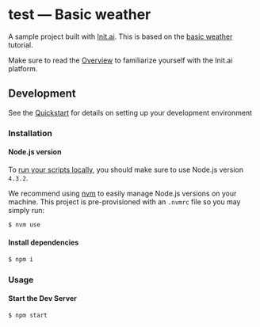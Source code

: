 # test &mdash; Basic weather
A sample project built with [Init.ai](https://init.ai). This is based on the [basic weather](http://docs.init.ai/docs/tutorial-2-basic-weather-app) tutorial.

Make sure to read the [Overview](http://docs.init.ai/docs) to familiarize yourself with the Init.ai platform.

## Development

See the [Quickstart](http://docs.init.ai/docs/quickstart) for details on setting up your development environment

### Installation

#### Node.js version

To [run your scripts locally](http://docs.init.ai/docs/dev-server#section-local-testing), you should make sure to use Node.js version `4.3.2`.

We recommend using [nvm](https://github.com/creationix/nvm) to easily manage Node.js versions on your machine. This project is pre-provisioned with an `.nvmrc` file so you may simply run:

```bash
$ nvm use
```

#### Install dependencies

```bash
$ npm i
```

### Usage

#### Start the Dev Server

```bash
$ npm start
```
